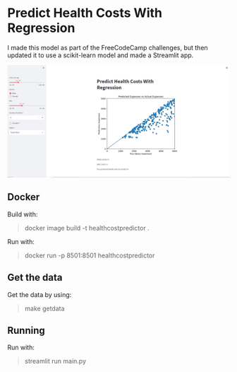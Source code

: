 # Predict Health Costs With Regression

I made this model as part of the FreeCodeCamp challenges, but then updated it to use a scikit-learn model and made a Streamlit app.

![Screenshot of app](HealthCostPredictions.jpg)

## Docker

Build with:
> docker image build -t healthcostpredictor .

Run with:
> docker run -p 8501:8501 healthcostpredictor

## Get the data

Get the data by using:
> make getdata

## Running

Run with:
> streamlit run main.py
